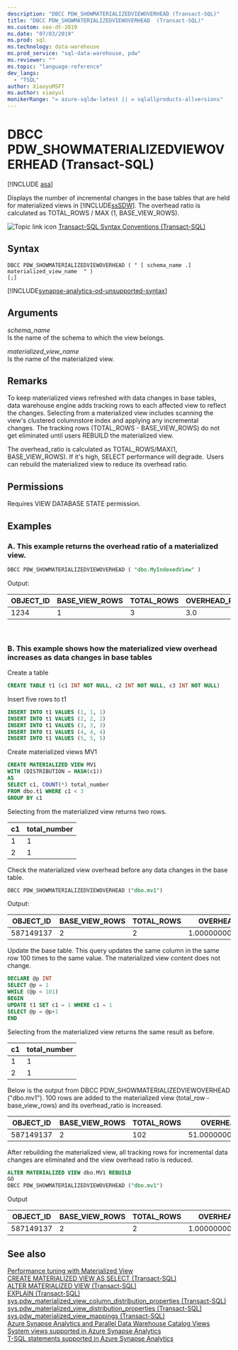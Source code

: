 ```yaml
---
description: "DBCC PDW_SHOWMATERIALIZEDVIEWOVERHEAD (Transact-SQL)"
title: "DBCC PDW_SHOWMATERIALIZEDVIEWOVERHEAD  (Transact-SQL)"
ms.custom: seo-dt-2019
ms.date: "07/03/2019"
ms.prod: sql
ms.technology: data-warehouse
ms.prod_service: "sql-data-warehouse, pdw"
ms.reviewer: ""
ms.topic: "language-reference"
dev_langs: 
  - "TSQL"
author: XiaoyuMSFT 
ms.author: xiaoyul
monikerRange: "= azure-sqldw-latest || = sqlallproducts-allversions"
---
```


# DBCC PDW_SHOWMATERIALIZEDVIEWOVERHEAD (Transact-SQL)  

[!INCLUDE [asa](../../includes/applies-to-version/asa.md)]

Displays the number of incremental changes in the base tables that are held for materialized views in [!INCLUDE[ssSDW](../../includes/sssdw-md.md)]. The overhead ratio is calculated as TOTAL_ROWS / MAX (1, BASE_VIEW_ROWS).

![Topic link icon](../../database-engine/configure-windows/media/topic-link.gif "Topic link icon") [Transact-SQL Syntax Conventions &#40;Transact-SQL&#41;](../../t-sql/language-elements/transact-sql-syntax-conventions-transact-sql.md)
  
## Syntax

```syntaxsql
DBCC PDW_SHOWMATERIALIZEDVIEWOVERHEAD ( " [ schema_name .] materialized_view_name  " )
[;]
```

[!INCLUDE[synapse-analytics-od-unsupported-syntax](../../includes/synapse-analytics-od-unsupported-syntax.md)]

## Arguments

 *schema_name*     
 Is the name of the schema to which the view belongs.

*materialized_view_name*   
Is the name of the materialized view.

## Remarks

To keep materialized views refreshed with data changes in base tables, data warehouse engine adds tracking rows to each affected view to reflect the changes. Selecting from a materialized view includes scanning the view's clustered columnstore index and applying any incremental changes.  The tracking rows (TOTAL_ROWS - BASE_VIEW_ROWS) do not get eliminated until users REBUILD the materialized view.  

The overhead_ratio is calculated as TOTAL_ROWS/MAX(1, BASE_VIEW_ROWS).  If it's high, SELECT performance will degrade.  Users can rebuild the materialized view to reduce its overhead ratio.

## Permissions  
  
Requires VIEW DATABASE STATE permission.  

## Examples  

### A. This example returns the overhead ratio of a materialized view.

```sql
DBCC PDW_SHOWMATERIALIZEDVIEWOVERHEAD ( "dbo.MyIndexedView" )
```

Output:

|OBJECT_ID|BASE_VIEW_ROWS|TOTAL_ROWS|OVERHEAD_RATIO|
|--------|--------|--------|--------|  
|1234|1|3 |3.0 |

</br>

### B. This example shows how the materialized view overhead increases as data changes in base tables

Create a table
```sql
CREATE TABLE t1 (c1 INT NOT NULL, c2 INT NOT NULL, c3 INT NOT NULL)
```
Insert five rows to t1
```sql
INSERT INTO t1 VALUES (1, 1, 1)
INSERT INTO t1 VALUES (2, 2, 2) 
INSERT INTO t1 VALUES (3, 3, 3) 
INSERT INTO t1 VALUES (4, 4, 4) 
INSERT INTO t1 VALUES (5, 5, 5) 
```
Create materialized views MV1
```sql
CREATE MATERIALIZED VIEW MV1 
WITH (DISTRIBUTION = HASH(c1))  
AS
SELECT c1, COUNT(*) total_number 
FROM dbo.t1 WHERE c1 < 3
GROUP BY c1  
```
Selecting from the materialized view returns two rows.

|c1|total_number|
|--------|--------| 
|1|1| 
|2|1|

Check the materialized view overhead before any data changes in the base table.
```sql
DBCC PDW_SHOWMATERIALIZEDVIEWOVERHEAD ("dbo.mv1")
```
Output:

|OBJECT_ID|BASE_VIEW_ROWS|TOTAL_ROWS|OVERHEAD_RATIO|
|--------|--------|--------|--------|  
|587149137|2|2 |1.00000000000000000 |

Update the base table.  This query updates the same column in the same row 100 times to the same value.  The materialized view content does not change.
```sql
DECLARE @p INT
SELECT @p = 1
WHILE (@p < 101)
BEGIN
UPDATE t1 SET c1 = 1 WHERE c1 = 1
SELECT @p = @p+1
END  
```

Selecting from the materialized view returns the same result as before.  

|c1|total_number|
|--------|--------| 
|1|1| 
|2|1|

Below is the output from DBCC PDW_SHOWMATERIALIZEDVIEWOVERHEAD ("dbo.mv1").  100 rows are added to the materialized view (total_row - base_view_rows) and its overhead_ratio is increased. 

|OBJECT_ID|BASE_VIEW_ROWS|TOTAL_ROWS|OVERHEAD_RATIO|
|--------|--------|--------|--------|  
|587149137|2|102 |51.00000000000000000 |

After rebuilding the materialized view, all tracking rows for incremental data changes are eliminated and the view overhead ratio is reduced.  

```sql
ALTER MATERIALIZED VIEW dbo.MV1 REBUILD
GO
DBCC PDW_SHOWMATERIALIZEDVIEWOVERHEAD ("dbo.mv1")
```
Output

|OBJECT_ID|BASE_VIEW_ROWS|TOTAL_ROWS|OVERHEAD_RATIO|
|--------|--------|--------|--------|  
|587149137|2|2 |1.00000000000000000 |

## See also

[Performance tuning with Materialized View](/azure/sql-data-warehouse/performance-tuning-materialized-views)   
[CREATE MATERIALIZED VIEW AS SELECT &#40;Transact-SQL&#41;](/sql/t-sql/statements/create-materialized-view-as-select-transact-sql?view=azure-sqldw-latest)   
[ALTER MATERIALIZED VIEW &#40;Transact-SQL&#41;](/sql/t-sql/statements/alter-materialized-view-transact-sql?view=azure-sqldw-latest)   
[EXPLAIN &#40;Transact-SQL&#41;](/sql/t-sql/queries/explain-transact-sql?view=azure-sqldw-latest)   
[sys.pdw_materialized_view_column_distribution_properties &#40;Transact-SQL&#41;](/sql/relational-databases/system-catalog-views/sys-pdw-materialized-view-column-distribution-properties-transact-sql?view=azure-sqldw-latest)   
[sys.pdw_materialized_view_distribution_properties &#40;Transact-SQL&#41;](/sql/relational-databases/system-catalog-views/sys-pdw-materialized-view-distribution-properties-transact-sql?view=azure-sqldw-latest)   
[sys.pdw_materialized_view_mappings &#40;Transact-SQL&#41;](/sql/relational-databases/system-catalog-views/sys-pdw-materialized-view-mappings-transact-sql?view=azure-sqldw-latest)   
[Azure Synapse Analytics and Parallel Data Warehouse Catalog Views](../../relational-databases/system-catalog-views/sql-data-warehouse-and-parallel-data-warehouse-catalog-views.md)   
[System views supported in Azure Synapse Analytics](/azure/sql-data-warehouse/sql-data-warehouse-reference-tsql-system-views)   
[T-SQL statements supported in Azure Synapse Analytics](/azure/sql-data-warehouse/sql-data-warehouse-reference-tsql-statements)

